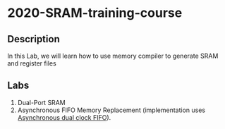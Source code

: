 # 2020-SRAM-training-course
## Description
In this Lab, we will learn how to use memory compiler to generate SRAM and register files
## Labs
1. Dual-Port SRAM
2. Asynchronous FIFO Memory Replacement (implementation uses [Asynchronous dual clock FIFO](https://github.com/dpretet/async_fifo)). 

